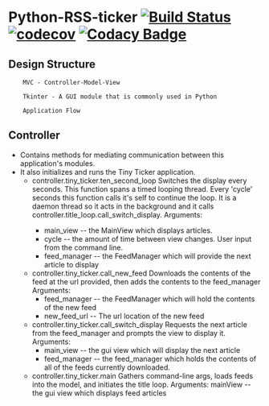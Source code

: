 # Python-RSS-ticker [![Build Status](https://travis-ci.org/int-thumbWar-1-2-3-4/Python-RSS-ticker.svg?branch=development)](https://travis-ci.org/int-thumbWar-1-2-3-4/Python-RSS-ticker) [![codecov](https://codecov.io/gh/int-thumbWar-1-2-3-4/Python-RSS-ticker/branch/development/graph/badge.svg)](https://codecov.io/gh/int-thumbWar-1-2-3-4/Python-RSS-ticker) [![Codacy Badge](https://api.codacy.com/project/badge/Grade/cfada09b278548a082e369a17001880c)](https://app.codacy.com/gh/int-thumbWar-1-2-3-4/Python-RSS-ticker?utm_source=github.com&utm_medium=referral&utm_content=int-thumbWar-1-2-3-4/Python-RSS-ticker&utm_campaign=Badge_Grade_Dashboard)
## Design Structure

        MVC - Controller-Model-View

        Tkinter - A GUI module that is commonly used in Python

        Application Flow 
## Controller 
   - Contains methods for mediating communication between this application's modules. 
   - It also initializes and runs the Tiny Ticker application.
       - controller.tiny_ticker.ten_second_loop
            Switches the display every <cycle> seconds. This function spans a timed looping thread. Every 'cycle' seconds this
            function calls it's self to continue the loop. It is a daemon thread so it acts in the background and it calls
            controller.title_loop.call_switch_display.
       Arguments:
            - main_view -- the MainView which displays articles.
            - cycle -- the amount of time between view changes. User input from the command line.
            - feed_manager -- the FeedManager which will provide the next article to display
       - controller.tiny_ticker.call_new_feed
            Downloads the contents of the feed at the url provided, then adds the contents to the feed_manager
       Arguments:
            - feed_manager -- the FeedManager which will hold the contents of the new feed
            - new_feed_url -- The url location of the new feed
       - controller.tiny_ticker.call_switch_display
            Requests the next article from the feed_manager and prompts the view to display it.
       Arguments:
           - main_view -- the gui view which will display the next article
           - feed_manager -- the feed_manager which holds the contents of all of the feeds currently downloaded.
       - controller.tiny_ticker.main
            Gathers command-line args, loads feeds into the model, and initiates the title loop.
       Arguments:
        mainView -- the gui view which displays feed articles
